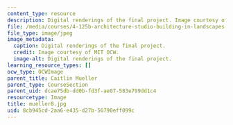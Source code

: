 ```yaml
---
content_type: resource
description: Digital renderings of the final project. Image courtesy of MIT OCW.
file: /media/courses/4-125b-architecture-studio-building-in-landscapes-fall-2005/8cb945cd2aa6e435d27b56790eff099c_mueller8.jpg
file_type: image/jpeg
image_metadata:
  caption: Digital renderings of the final project.
  credit: Image courtesy of MIT OCW.
  image-alt: Digital renderings of the final project.
learning_resource_types: []
ocw_type: OCWImage
parent_title: Caitlin Mueller
parent_type: CourseSection
parent_uid: dcae75db-dd0b-fd3f-ae07-583e799dd1c4
resourcetype: Image
title: mueller8.jpg
uid: 8cb945cd-2aa6-e435-d27b-56790eff099c
---
```

